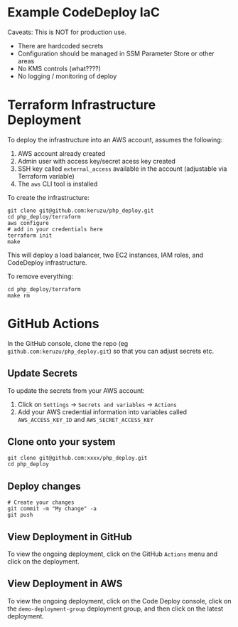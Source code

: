 # Example CodeDeploy IaC

Caveats:
This is NOT for production use.
* There are hardcoded secrets
* Configuration should be managed in SSM Parameter Store or other areas
* No KMS controls (what????)
* No logging / monitoring of deploy

# Terraform Infrastructure Deployment
To deploy the infrastructure into an AWS account, assumes the following:
1. AWS account already created
1. Admin user with access key/secret acess key created
1. SSH key called `external_access` available in the account (adjustable via Terraform variable)
1. The `aws` CLI tool is installed

To create the infrastructure:
```shell
git clone git@github.com:keruzu/php_deploy.git
cd php_deploy/terraform
aws configure 
# add in your credentials here
terraform init
make
```

This will deploy a load balancer, two EC2 instances, IAM roles, and CodeDeploy infrastructure.

To remove everything:
```shell
cd php_deploy/terraform
make rm
```

# GitHub Actions
In the GitHub console, clone the repo (eg `github.com:keruzu/php_deploy.git`) so that you can
adjust secrets etc.

## Update Secrets
To update the secrets from your AWS account:
1. Click on `Settings` -> `Secrets and variables` -> `Actions`
1. Add your AWS credential information into variables called `AWS_ACCESS_KEY_ID` and `AWS_SECRET_ACCESS_KEY`

## Clone onto your system
```shell
git clone git@github.com:xxxx/php_deploy.git
cd php_deploy
```
## Deploy changes
```
# Create your changes
git commit -m "My change" -a
git push
```

## View Deployment in GitHub
To view the ongoing deployment, click on the GitHub `Actions` menu and click on the deployment.

## View Deployment in AWS
To view the ongoing deployment, click on the Code Deploy console, click on the `demo-deployment-group` deployment group,
and then click on the latest deployment.


